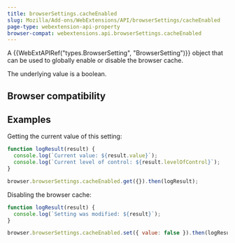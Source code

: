 ```yaml
---
title: browserSettings.cacheEnabled
slug: Mozilla/Add-ons/WebExtensions/API/browserSettings/cacheEnabled
page-type: webextension-api-property
browser-compat: webextensions.api.browserSettings.cacheEnabled
---
```




A {{WebExtAPIRef("types.BrowserSetting", "BrowserSetting")}} object that can be used to globally enable or disable the browser cache.

The underlying value is a boolean.

## Browser compatibility



## Examples

Getting the current value of this setting:

```js
function logResult(result) {
  console.log(`Current value: ${result.value}`);
  console.log(`Current level of control: ${result.levelOfControl}`);
}

browser.browserSettings.cacheEnabled.get({}).then(logResult);
```

Disabling the browser cache:

```js
function logResult(result) {
  console.log(`Setting was modified: ${result}`);
}

browser.browserSettings.cacheEnabled.set({ value: false }).then(logResult);
```


